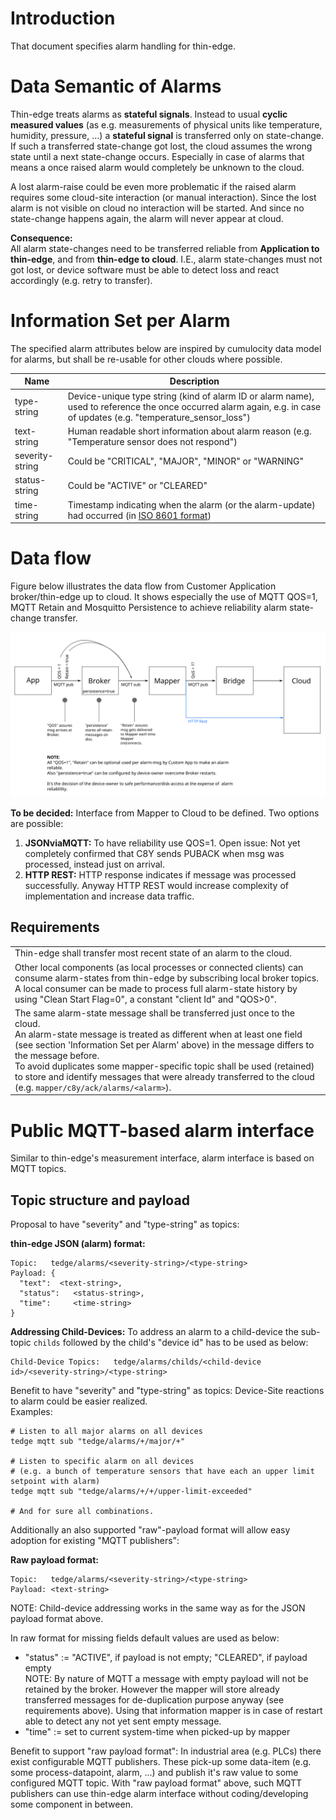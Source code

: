 
# Introduction
That document specifies alarm handling for thin-edge.

# Data Semantic of Alarms
Thin-edge treats alarms as **stateful signals**. Instead to usual **cyclic measured values** (as e.g. measurements of physical units like temperature, humidity, pressure, ...) a **stateful signal** is transferred only on state-change. If such a transferred state-change got lost, the cloud assumes the wrong state until a next state-change occurs. Especially in case of alarms that means a once raised alarm would completely be unknown to the cloud.

A lost alarm-raise could be even more problematic if the raised alarm requires some cloud-site interaction (or manual interaction). Since the lost alarm is not visible on cloud no interaction will be started. And since no state-change happens again, the alarm will never appear at cloud.

**Consequence:**<br/>
All alarm state-changes need to be transferred reliable from **Application to thin-edge**, and from **thin-edge to cloud**.
I.E., alarm state-changes must not got lost, or device software must be able to detect loss and react accordingly (e.g. retry to transfer).

# Information Set per Alarm
The specified alarm attributes below are inspired by cumulocity data model for alarms, but shall be re-usable for other clouds where possible.

| Name              | Description   |
| ----------------- |---------------|
| type-string       | Device-unique type string (kind of alarm ID or alarm name), used to reference the once occurred alarm again, e.g. in case of updates (e.g. "temperature_sensor_loss") |
| text-string    | Human readable short information about alarm reason (e.g. "Temperature sensor does not respond") |
| severity-string   | Could be "CRITICAL", "MAJOR", "MINOR" or "WARNING" |
| status-string     | Could be "ACTIVE" or "CLEARED"<br/>
| time-string       | Timestamp indicating when the alarm (or the alarm-update) had occurred (in [ISO 8601 format](http://www.w3.org/TR/NOTE-datetime#)) |

# Data flow

Figure below illustrates the data flow from Customer Application broker/thin-edge up to cloud. It shows especially the use of MQTT QOS=1, MQTT Retain and Mosquitto Persistence to achieve reliability alarm state-change transfer.

![Sequence Diagram Update SW-list](images/alarm_dataflow.svg)

**To be decided:** Interface from Mapper to Cloud to be defined. Two options are possible:
1) **JSONviaMQTT:** To have reliability use QOS=1. Open issue: Not yet completely confirmed that C8Y sends PUBACK when msg was processed, instead just on arrival.
2) **HTTP REST:** HTTP response indicates if message was processed successfully. Anyway HTTP REST would increase complexity of implementation and increase data traffic.

## Requirements
|   |
|---------------|
| Thin-edge shall transfer most recent state of an alarm to the cloud. |
| Other local components (as local processes or connected clients) can consume alarm-states from thin-edge by subscribing local broker topics. A local consumer can be made to process full alarm-state history by using "Clean Start Flag=0", a constant "client Id" and "QOS>0". |
| The same alarm-state message shall be transferred just once to the cloud.<br/>An alarm-state message is treated as different when at least one field (see section 'Information Set per Alarm' above) in the message differs to the message before.<br/>To avoid duplicates some mapper-specific topic shall be used (retained) to store and identify messages that were already transferred to the cloud (e.g. `mapper/c8y/ack/alarms/<alarm>`). |


# Public MQTT-based alarm interface

Similar to thin-edge's measurement interface, alarm interface is based on MQTT topics.

## Topic structure and payload

Proposal to have "severity" and "type-string" as topics:

**thin-edge JSON (alarm) format:**
```
Topic:   tedge/alarms/<severity-string>/<type-string>
Payload: {
  "text":  <text-string>,
  "status":   <status-string>,  
  "time":     <time-string>
}
```

**Addressing Child-Devices:**
To address an alarm to a child-device the sub-topic `childs` followed by the child's "device id" has to be used as below:
```
Child-Device Topics:   tedge/alarms/childs/<child-device id>/<severity-string>/<type-string>
```

Benefit to have "severity" and "type-string" as topics:
Device-Site reactions to alarm could be easier realized.<br/>
Examples:
```
# Listen to all major alarms on all devices
tedge mqtt sub "tedge/alarms/+/major/+"

# Listen to specific alarm on all devices
# (e.g. a bunch of temperature sensors that have each an upper limit setpoint with alarm)
tedge mqtt sub "tedge/alarms/+/+/upper-limit-exceeded"

# And for sure all combinations.
```


Additionally an also supported "raw"-payload format will allow easy adoption for existing "MQTT publishers":

**Raw payload format:**
```
Topic:   tedge/alarms/<severity-string>/<type-string>
Payload: <text-string>
```

NOTE: Child-device addressing works in the same way as for the JSON payload format above.

In raw format for missing fields default values are used as below: 
   - "status" := "ACTIVE", if payload is not empty; "CLEARED", if payload empty<br/>
     NOTE: By nature of MQTT a message with empty payload will not be retained by the broker. However the mapper will store already transferred messages for de-duplication purpose anyway (see requirements above). Using that information mapper is in case of restart able to detect any not yet sent empty message.
   - "time" := set to current system-time when picked-up by mapper

Benefit to support "raw payload format":
In industrial area (e.g. PLCs) there exist configurable MQTT publishers. These pick-up some data-item (e.g. some process-datapoint, alarm, ...) and publish it's raw value to some configured MQTT topic. With "raw payload format" above, such MQTT publishers can use thin-edge alarm interface without coding/developing some component in between.
